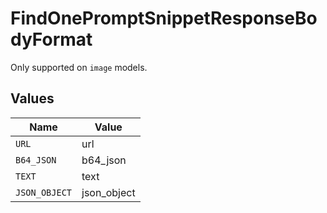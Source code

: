 # FindOnePromptSnippetResponseBodyFormat

Only supported on `image` models.


## Values

| Name          | Value         |
| ------------- | ------------- |
| `URL`         | url           |
| `B64_JSON`    | b64_json      |
| `TEXT`        | text          |
| `JSON_OBJECT` | json_object   |